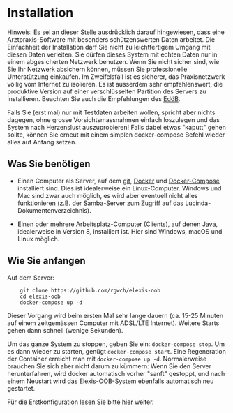 # Installation

Hinweis: Es sei an dieser Stelle ausdrücklich darauf hingewiesen, dass eine Arztpraxis-Software mit besonders schützenswerten Daten arbeitet. Die Einfachheit der Installation darf Sie nicht zu leichtfertigem Umgang mit diesen Daten verleiten. Sie dürfen dieses System mit echten Daten nur in einem abgesicherten Netzwerk benutzen. Wenn Sie nicht sicher sind, wie Sie Ihr Netzwerk absichern können, müssen Sie professionelle Unterstützung einkaufen. Im Zweifelsfall ist es sicherer, das Praxisnetzwerk völlig vom Internet zu isolieren. Es ist ausserdem sehr empfehlenswert, die produktive Version auf einer verschlüsselten Partition des Servers zu installieren. Beachten Sie auch die Empfehlungen des [EdöB](https://www.edoeb.admin.ch/edoeb/de/home/datenschutz/gesundheit/erlaeuterungen-zum-datenschutz-in-der-arztpraxis.html).

Falls Sie (erst mal) nur mit Testdaten arbeiten wollen, spricht aber nichts dagegen, ohne grosse Vorsichtsmassnahmen einfach loszulegen und das System nach Herzenslust auszuprobieren! Falls dabei etwas "kaputt" gehen sollte, können Sie erneut mit einem simplen docker-compose Befehl wieder alles auf Anfang setzen.


## Was Sie benötigen

* Einen Computer als Server, auf dem [git](https://git-scm.com), [Docker](http://docker.io) und [Docker-Compose](https://docs.docker.com/compose/) installiert sind. Dies ist idealerweise ein Linux-Computer. Windows und Mac sind zwar auch möglich, es wird aber eventuell nicht alles funktionieren (z.B. der Samba-Server zum Zugriff auf das Lucinda-Dokumentenverzeichnis).

* Einen oder mehrere Arbeitsplatz-Computer (Clients), auf denen [Java](http://java.sun.com), idealerweise in Version 8, installiert ist. Hier sind Windows, macOS und Linux möglich.

## Wie Sie anfangen

Auf dem Server:

        git clone https://github.com/rgwch/elexis-oob
        cd elexis-oob
        docker-compose up -d

Dieser Vorgang wird beim ersten Mal sehr lange dauern (ca. 15-25 Minuten auf einem zeitgemässen Computer mit ADSL/LTE Internet). Weitere Starts gehen dann schnell (wenige Sekunden).

Um das ganze System zu stoppen, geben Sie ein: `docker-compose stop`. Um es dann wieder zu starten, genügt `docker-compose start`. Eine Regeneration der Container erreicht man mit `docker-compose up -d`. Normalerweise brauchen Sie sich aber nicht darum zu kümmern: Wenn Sie den Server herunterfahren, wird docker automatisch vorher "sanft" gestoppt, und nach einem Neustart wird das Elexis-OOB-System ebenfalls automatisch neu gestartet.

Für die Erstkonfiguration lesen Sie bitte [hier](config.md) weiter.

